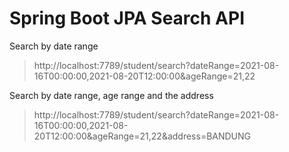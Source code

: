 # Spring Boot JPA Search API

Search by date range
> http://localhost:7789/student/search?dateRange=2021-08-16T00:00:00,2021-08-20T12:00:00&ageRange=21,22

Search by date range, age range and the address
>http://localhost:7789/student/search?dateRange=2021-08-16T00:00:00,2021-08-20T12:00:00&ageRange=21,22&address=BANDUNG
